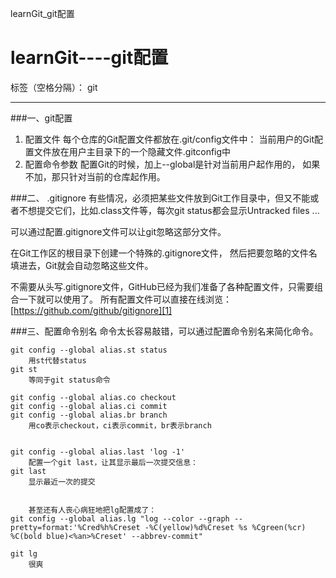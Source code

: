 ﻿learnGit_git配置

# learnGit----git配置

标签（空格分隔）： git

---


###一、git配置
1. 配置文件
每个仓库的Git配置文件都放在.git/config文件中：
当前用户的Git配置文件放在用户主目录下的一个隐藏文件.gitconfig中
2. 配置命令参数
配置Git的时候，加上--global是针对当前用户起作用的，
如果不加，那只针对当前的仓库起作用。

###二、 .gitignore
有些情况，必须把某些文件放到Git工作目录中，但又不能或者不想提交它们，比如.class文件等，每次git status都会显示Untracked files ...

可以通过配置.gitignore文件可以让git忽略这部分文件。

在Git工作区的根目录下创建一个特殊的.gitignore文件，
然后把要忽略的文件名填进去，Git就会自动忽略这些文件。

不需要从头写.gitignore文件，GitHub已经为我们准备了各种配置文件，只需要组合一下就可以使用了。
所有配置文件可以直接在线浏览：[https://github.com/github/gitignore][1]

###三、配置命令别名
命令太长容易敲错，可以通过配置命令别名来简化命令。

```
git config --global alias.st status
    用st代替status
git st
    等同于git status命令
    
git config --global alias.co checkout
git config --global alias.ci commit
git config --global alias.br branch
    用co表示checkout，ci表示commit，br表示branch


git config --global alias.last 'log -1'
    配置一个git last，让其显示最后一次提交信息：
git last
    显示最近一次的提交


    甚至还有人丧心病狂地把lg配置成了：
git config --global alias.lg "log --color --graph --pretty=format:'%Cred%h%Creset -%C(yellow)%d%Creset %s %Cgreen(%cr) %C(bold blue)<%an>%Creset' --abbrev-commit"

git lg
    很爽

```



  [1]: https://github.com/github/gitignore